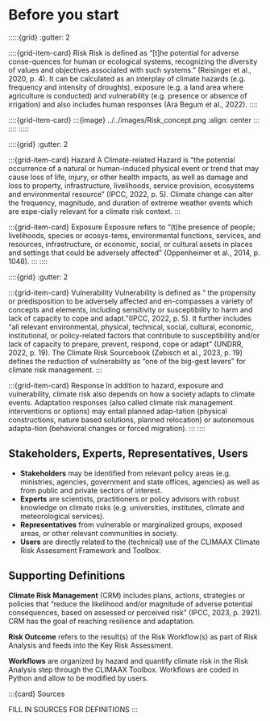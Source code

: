 Before you start
=======================
:::::{grid}
:gutter: 2

::::{grid-item-card} Risk
Risk is defined as “[t]he potential for adverse conse-quences for human or ecological systems, recognizing the diversity of values and objectives associated with such systems.” (Reisinger et al., 2020, p. 4). It can be calculated as an interplay of climate hazards (e.g. frequency and intensity of droughts), exposure (e.g. a land area where agriculture is conducted) and vulnerability (e.g. presence or absence of irrigation) and also includes human responses (Ara Begum et al., 2022).
::::

::::{grid-item-card} 
:::{image} ../../images/Risk_concept.png
:align: center
:::
::::
:::::

::::{grid}
:gutter: 2

:::{grid-item-card} Hazard
A Climate-related Hazard is “the potential occurrence of a natural or human-induced physical event or trend that may cause loss of life, injury, or other health impacts, as well as damage and loss to property, infrastructure, livelihoods, service provision, ecosystems and environmental resource” (IPCC, 2022, p. 5). Climate change can alter the frequency, magnitude, and duration of extreme weather events which are espe-cially relevant for a climate risk context.
:::

:::{grid-item-card} Exposure
Exposure refers to “(t)he presence of people; livelihoods, species or ecosys-tems, environmental functions, services, and resources, infrastructure, or economic, social, or cultural assets in places and settings that could be adversely affected”
(Oppenheimer et al., 2014, p. 1048).
:::
::::


::::{grid}
:gutter: 2

:::{grid-item-card} Vulnerability
Vulnerability is defined as “ the propensity or predisposition to be adversely affected and en-compasses a variety of concepts and elements, including sensitivity or susceptibility to harm and lack of capacity to cope and adapt.”(IPCC, 2022, p. 5). It further includes “all relevant environmental, physical, technical, social, cultural, economic, institutional, or policy-related factors that contribute to susceptibility and/or lack of capacity to prepare, prevent, respond, cope or adapt” (UNDRR, 2022, p. 19). The Climate Risk Sourcebook (Zebisch et al., 2023, p. 19) defines the reduction of vulnerability as “one of the big-gest levers” for climate risk management.
:::

:::{grid-item-card} Response
In addition to hazard, exposure and vulnerability, climate risk also depends on how a society adapts to climate events. Adaptation responses (also called climate risk management interventions or options) may entail planned adap-tation (physical constructions, nature based solutions, planned relocation) or autonomous adapta-tion (behavioral changes or forced migration).
:::
::::


## Stakeholders, Experts, Representatives, Users

- **Stakeholders** may be identified from relevant policy areas (e.g. ministries, agencies, government and state offices, agencies) as well as from public and private sectors of interest.
- **Experts** are scientists, practitioners or policy advisors with robust knowledge on climate risks (e.g. universities, institutes, climate and meteorological services).
- **Representatives** from vulnerable or marginalized groups, exposed areas, or other relevant communities in society.
- **Users** are directly related to the (technical) use of the CLIMAAX Climate Risk Assessment Framework and Toolbox.

## Supporting Definitions

**Climate Risk Management** (CRM) includes plans, actions, strategies or policies that “reduce the likelihood and/or magnitude of adverse potential consequences, based on assessed or perceived risk” (IPCC, 2023, p. 2921). CRM has the goal of reaching resilience and adaptation. 

**Risk Outcome** refers to the result(s) of the Risk Workflow(s) as part of Risk Analysis and feeds into the Key Risk Assessment. 

**Workflows** are organized by hazard and quantify climate risk in the Risk Analysis step through the CLIMAAX Toolbox. Workflows are coded in Python and allow to be modified by users.

:::{card} Sources

FILL IN SOURCES FOR DEFINITIONS
:::
